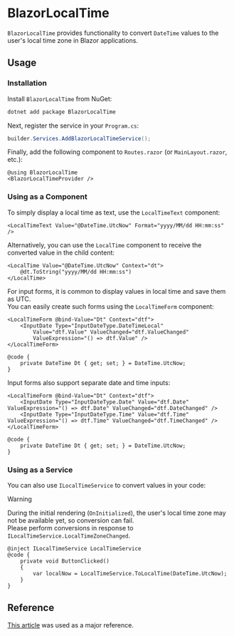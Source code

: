 ﻿# BlazorLocalTime

`BlazorLocalTime` provides functionality to convert `DateTime` values to the user's local time zone in Blazor applications.

## Usage

### Installation
Install `BlazorLocalTime` from NuGet:

```bash
dotnet add package BlazorLocalTime
```

Next, register the service in your `Program.cs`:

```csharp
builder.Services.AddBlazorLocalTimeService();
```

Finally, add the following component to `Routes.razor` (or `MainLayout.razor`, etc.):

```razor
@using BlazorLocalTime
<BlazorLocalTimeProvider />
```

### Using as a Component

To simply display a local time as text, use the `LocalTimeText` component:

```razor
<LocalTimeText Value="@DateTime.UtcNow" Format="yyyy/MM/dd HH:mm:ss" />
```

Alternatively, you can use the `LocalTime` component to receive the converted value in the child content:

```razor
<LocalTime Value="@DateTime.UtcNow" Context="dt">
    @dt.ToString("yyyy/MM/dd HH:mm:ss")
</LocalTime>
```

For input forms, it is common to display values in local time and save them as UTC.  
You can easily create such forms using the `LocalTimeForm` component:

```razor
<LocalTimeForm @bind-Value="Dt" Context="dtf">
    <InputDate Type="InputDateType.DateTimeLocal"
        Value="dtf.Value" ValueChanged="dtf.ValueChanged"
        ValueExpression="() => dtf.Value" />
</LocalTimeForm>

@code {
    private DateTime Dt { get; set; } = DateTime.UtcNow;
}
```

Input forms also support separate date and time inputs:

```razor
<LocalTimeForm @bind-Value="Dt" Context="dtf">
    <InputDate Type="InputDateType.Date" Value="dtf.Date" ValueExpression="() => dtf.Date" ValueChanged="dtf.DateChanged" />
    <InputDate Type="InputDateType.Time" Value="dtf.Time" ValueExpression="() => dtf.Time" ValueChanged="dtf.TimeChanged" />
</LocalTimeForm>

@code {
    private DateTime Dt { get; set; } = DateTime.UtcNow;
}
```

### Using as a Service

You can also use `ILocalTimeService` to convert values in your code:

> [!WARNING]
> During the initial rendering (`OnInitialized`), the user's local time zone may not be available yet, so conversion can fail.  
> Please perform conversions in response to `ILocalTimeService.LocalTimeZoneChanged`.

```razor
@inject ILocalTimeService LocalTimeService
@code {
    private void ButtonClicked()
    {
        var localNow = LocalTimeService.ToLocalTime(DateTime.UtcNow);
    }
}
```

## Reference

[This article](https://www.meziantou.net/convert-datetime-to-user-s-time-zone-with-server-side-blazor-time-provider.htm) was used as a major reference.
